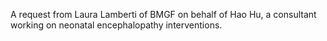 A request from Laura Lamberti of BMGF on behalf of Hao Hu, a consultant working on neonatal encephalopathy interventions.


